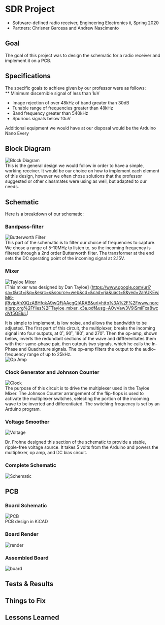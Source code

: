 # SDR Project
* Software-defined radio receiver, Engineering Electronics ii, Spring 2020
* Partners: Chrisner Garcesa and Andrew Nascimento

## Goal
The goal of this project was to design the schematic for a radio receiver and implement it on a PCB.

## Specifications
The specific goals to achieve given by our professor were as follows:  
** Minimum discernible signal of less than 1uV  
* Image rejection of over 48kHz of band greater than 30dB  
* Tunable range of frequencies greater than 48kHz  
* Band frequency greater than 540kHz  
* Spurious signals below 10uV  

Additional equipment we would have at our disposal would be the Arduino Nano Every

## Block Diagram
![Block Diagram](https://github.com/andrewtnas/receiver/blob/master/Images/Picture1.png)  
This is the general design we would follow in order to have a simple, working receiver. It would be our choice on how to implement each element of this design, however we often chose solutions that the professor suggested or other classmates were using as well, but adapted to our needs.

## Schematic
Here is a breakdown of our schematic:

### Bandpass-filter
![Butterworth Filter](https://github.com/andrewtnas/receiver/blob/master/Images/filter.png)  
This part of the schematic is to filter our choice of frequencies to capture. We chose a range of 5-10MHz to listen to, so the incoming frequency is filtered through a 2nd order Butterworth filter. The transformer at the end sets the DC operating point of the incoming signal at 2.15V.

### Mixer
![Tayloe Mixer](https://github.com/andrewtnas/receiver/blob/master/Images/mixer.png)  
[This mixer was designed by Dan Tayloe]
(https://www.google.com/url?sa=t&rct=j&q=&esrc=s&source=web&cd=&cad=rja&uact=8&ved=2ahUKEwjM6-jRtvjpAhXiQzABHfqkA9wQFjAAegQIARAB&url=http%3A%2F%2Fwww.norcalqrp.org%2Ffiles%2FTayloe_mixer_x3a.pdf&usg=AOvVaw3V9iSmiFxa8wcdVf5OEluL)

It is simple to implement, is low noise, and allows the bandwidth to be adjusted. The first part of this circuit, the multiplexer, breaks the incoming signal into four outputs, at 0˚, 90˚, 180˚, and 270˚. Then the op-amp, shown below, inverts the redundant sections of the wave and diffferentiates them with their same-phase pair, then outputs two signals, which he calls the In-Phase and Quadrature signals. The op-amp filters the output to the audio-frequency range of up to 25kHz.  
![Op Amp](https://github.com/andrewtnas/receiver/blob/master/Images/op%20amp.png)

### Clock Generator and Johnson Counter
![Clock](https://github.com/andrewtnas/receiver/blob/master/Images/clock.png)  
The purpose of this circuit is to drive the multiplexer used in the Tayloe Mixer. The Johnson Counter arrangement of the flip-flops is used to activate the multiplexer switches, selecting the portion of the incoming wave to be inverted and differentiated. The switching frequency is set by an Arduino program.

### Voltage Smoother
![Voltage](https://github.com/andrewtnas/receiver/blob/master/Images/voltage%20copy.png)  

Dr. Frohne designed this section of the schematic to provide a stable, ripple-free voltage source. It takes 5 volts from the Arduino and powers the multiplexer, op amp, and DC bias circuit.

### Complete Schematic
![Schematic](https://github.com/andrewtnas/receiver/blob/master/Images/complete.png)  

## PCB
### Board Schematic
![PCB](https://github.com/andrewtnas/receiver/blob/master/Images/pcb.png)  
PCB design in KiCAD

### Board Render
![render](https://github.com/andrewtnas/receiver/blob/master/Images/render.png)  

### Assembled Board
![board](https://github.com/andrewtnas/receiver/blob/master/Images/board.png)  

## Tests & Results

## Things to Fix

## Lessons Learned








